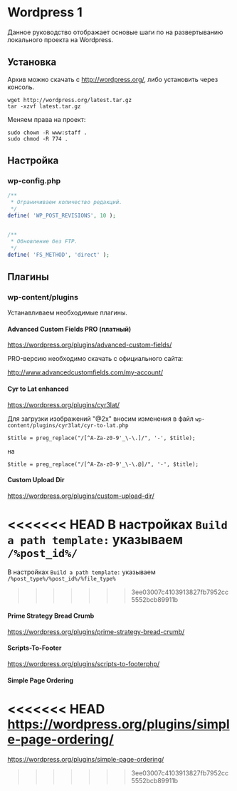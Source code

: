 # Wordpress 1
Данное руководство отображает основые шаги по на развертыванию локального проекта на Wordpress.

## Установка
Архив можно скачать с http://wordpress.org/, либо установить через консоль.
```Shell
wget http://wordpress.org/latest.tar.gz
tar -xzvf latest.tar.gz
```
Меняем права на проект:
```Shell
sudo chown -R www:staff .
sudo chmod -R 774 .
```

## Настройка
### wp-config.php
```PHP
/**
 * Ограничиваем количество редакций.
 */
define( 'WP_POST_REVISIONS', 10 );


/**
 * Обновление без FTP.
 */
define( 'FS_METHOD', 'direct' );
```

## Плагины
### wp-content/plugins
Устанавливаем необходимые плагины.


#### Advanced Custom Fields PRO (платный)
https://wordpress.org/plugins/advanced-custom-fields/

PRO-версию необходимо скачать с официального сайта:

http://www.advancedcustomfields.com/my-account/


#### Cyr to Lat enhanced
https://wordpress.org/plugins/cyr3lat/

Для загрузки изображений "@2x" вносим изменения в файл `wp-content/plugins/cyr3lat/cyr-to-lat.php`
```
$title = preg_replace("/[^A-Za-z0-9'_\-\.]/", '-', $title);
``` 
на
```
$title = preg_replace("/[^A-Za-z0-9'_\-\.@]/", '-', $title);
```


#### Custom Upload Dir
https://wordpress.org/plugins/custom-upload-dir/

<<<<<<< HEAD
В настройках `Build a path template:` указываем `/%post_id%/`
=======
В настройках `Build a path template:` указываем `/%post_type%/%post_id%/%file_type%`
>>>>>>> 3ee03007c4103913827fb7952cc5552bcb89911b


#### Prime Strategy Bread Crumb
https://wordpress.org/plugins/prime-strategy-bread-crumb/


#### Scripts-To-Footer
https://wordpress.org/plugins/scripts-to-footerphp/


#### Simple Page Ordering
<<<<<<< HEAD
https://wordpress.org/plugins/simple-page-ordering/
=======
https://wordpress.org/plugins/simple-page-ordering/
>>>>>>> 3ee03007c4103913827fb7952cc5552bcb89911b
